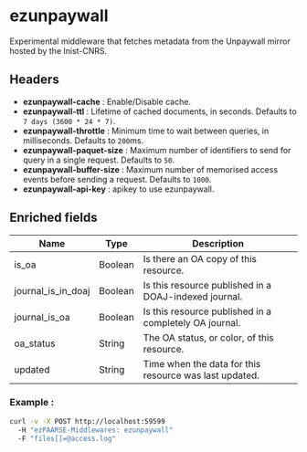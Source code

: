 # ezunpaywall

Experimental middleware that fetches metadata from the Unpaywall mirror hosted by the Inist-CNRS.

## Headers

+ **ezunpaywall-cache** : Enable/Disable cache.
+ **ezunpaywall-ttl** : Lifetime of cached documents, in seconds. Defaults to ``7 days (3600 * 24 * 7)``.
+ **ezunpaywall-throttle** : Minimum time to wait between queries, in milliseconds. Defaults to ``200``ms.
+ **ezunpaywall-paquet-size** : Maximum number of identifiers to send for query in a single request. Defaults to ``50``.
+ **ezunpaywall-buffer-size** : Maximum number of memorised access events before sending a request. Defaults to ``1000``.
+ **ezunpaywall-api-key** : apikey to use ezunpaywall.

## Enriched fields
| Name | Type | Description |
| --- | --- | --- |
| is_oa | Boolean | Is there an OA copy of this resource. |
| journal_is_in_doaj | Boolean | Is this resource published in a DOAJ-indexed journal. |
| journal_is_oa | Boolean | Is this resource published in a completely OA journal. |
| oa_status | String | The OA status, or color, of this resource. |
| updated | String | Time when the data for this resource was last updated. |
### Example :

```bash
curl -v -X POST http://localhost:59599
  -H "ezPAARSE-Middlewares: ezunpaywall"
  -F "files[]=@access.log"
```

